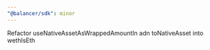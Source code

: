 ```yaml
---
"@balancer/sdk": minor
---
```


Refactor useNativeAssetAsWrappedAmountIn adn toNativeAsset into wethIsEth
